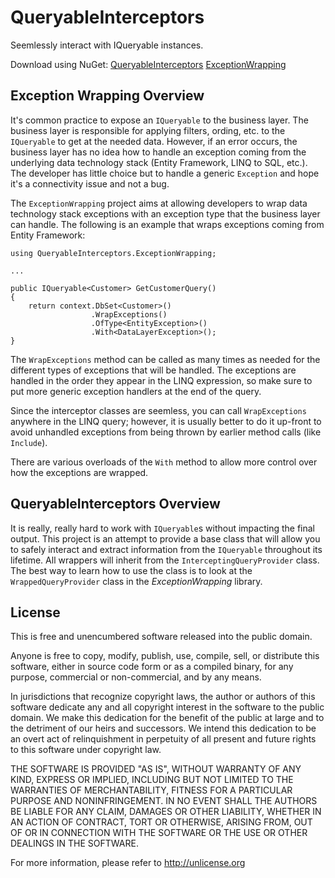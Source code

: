# QueryableInterceptors

Seemlessly interact with IQueryable instances.

Download using NuGet:
    [QueryableInterceptors](http://www.nuget.org/packages/QueryableInterceptors/)
    [ExceptionWrapping](http://www.nuget.org/packages/QueryableInterceptors.ExceptionWrapping/)

## Exception Wrapping Overview
It's common practice to expose an `IQueryable` to the business layer. The business layer is responsible for applying filters, ording, etc. to the `IQueryable` to get at the needed data. However, if an error occurs, the business layer has no idea how to handle an exception coming from the underlying data technology stack (Entity Framework, LINQ to SQL, etc.). The developer has little choice but to handle a generic `Exception` and hope it's a connectivity issue and not a bug.

The `ExceptionWrapping` project aims at allowing developers to wrap data technology stack exceptions with an exception type that the business layer can handle. The following is an example that wraps exceptions coming from Entity Framework:

    using QueryableInterceptors.ExceptionWrapping;
    
    ...
    
    public IQueryable<Customer> GetCustomerQuery()
    {
        return context.DbSet<Customer>()
                      .WrapExceptions()
                      .OfType<EntityException>()
                      .With<DataLayerException>();
    }
    
The `WrapExceptions` method can be called as many times as needed for the different types of exceptions that will be handled. The exceptions are handled in the order they appear in the LINQ expression, so make sure to put more generic exception handlers at the end of the query.

Since the interceptor classes are seemless, you can call `WrapExceptions` anywhere in the LINQ query; however, it is usually better to do it up-front to avoid unhandled exceptions from being thrown by earlier method calls (like `Include`).

There are various overloads of the `With` method to allow more control over how the exceptions are wrapped.

## QueryableInterceptors Overview
It is really, really hard to work with `IQueryable`s without impacting the final output. This project is an attempt to provide a base class that will allow you to safely interact and extract information from the `IQueryable` throughout its lifetime. All wrappers will inherit from the `InterceptingQueryProvider` class. The best way to learn how to use the class is to look at the `WrappedQueryProvider` class in the *ExceptionWrapping* library. 

## License
This is free and unencumbered software released into the public domain.

Anyone is free to copy, modify, publish, use, compile, sell, or
distribute this software, either in source code form or as a compiled
binary, for any purpose, commercial or non-commercial, and by any
means.

In jurisdictions that recognize copyright laws, the author or authors
of this software dedicate any and all copyright interest in the
software to the public domain. We make this dedication for the benefit
of the public at large and to the detriment of our heirs and
successors. We intend this dedication to be an overt act of
relinquishment in perpetuity of all present and future rights to this
software under copyright law.

THE SOFTWARE IS PROVIDED "AS IS", WITHOUT WARRANTY OF ANY KIND,
EXPRESS OR IMPLIED, INCLUDING BUT NOT LIMITED TO THE WARRANTIES OF
MERCHANTABILITY, FITNESS FOR A PARTICULAR PURPOSE AND NONINFRINGEMENT.
IN NO EVENT SHALL THE AUTHORS BE LIABLE FOR ANY CLAIM, DAMAGES OR
OTHER LIABILITY, WHETHER IN AN ACTION OF CONTRACT, TORT OR OTHERWISE,
ARISING FROM, OUT OF OR IN CONNECTION WITH THE SOFTWARE OR THE USE OR
OTHER DEALINGS IN THE SOFTWARE.

For more information, please refer to <http://unlicense.org>
